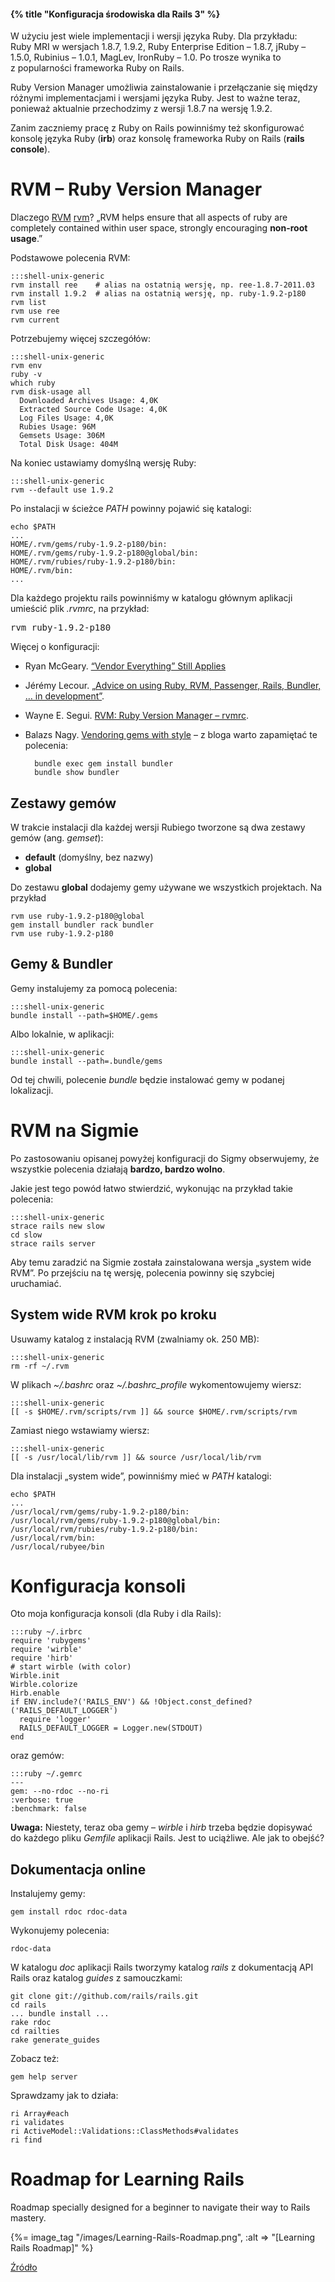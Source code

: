 #### {% title "Konfiguracja środowiska dla Rails 3" %}

W użyciu jest wiele implementacji i wersji języka Ruby. Dla przykładu:
Ruby MRI w wersjach 1.8.7, 1.9.2, Ruby Enterprise Edition – 1.8.7,
jRuby – 1.5.0, Rubinius – 1.0.1, MagLev, IronRuby – 1.0.  Po trosze
wynika to z popularności frameworka Ruby on Rails.

Ruby Version Manager umożliwia zainstalowanie i przełączanie
się między różnymi implementacjami i wersjami języka Ruby.
Jest to ważne teraz, ponieważ aktualnie przechodzimy z wersji
1.8.7 na wersję 1.9.2.

Zanim zaczniemy pracę z Ruby on Rails powinniśmy też skonfigurować
konsolę języka Ruby (**irb**) oraz konsolę frameworka Ruby on Rails
(**rails console**).


# RVM – Ruby Version Manager

Dlaczego [RVM] [rvm]?
„RVM helps ensure that all aspects of ruby are completely contained
within user space, strongly encouraging **non-root usage**.”

Podstawowe polecenia RVM:

    :::shell-unix-generic
    rvm install ree    # alias na ostatnią wersję, np. ree-1.8.7-2011.03
    rvm install 1.9.2  # alias na ostatnią wersję, np. ruby-1.9.2-p180
    rvm list
    rvm use ree
    rvm current

Potrzebujemy więcej szczegółów:

    :::shell-unix-generic
    rvm env
    ruby -v
    which ruby
    rvm disk-usage all
      Downloaded Archives Usage: 4,0K
      Extracted Source Code Usage: 4,0K
      Log Files Usage: 4,0K
      Rubies Usage: 96M
      Gemsets Usage: 306M
      Total Disk Usage: 404M

Na koniec ustawiamy domyślną wersję Ruby:

    :::shell-unix-generic
    rvm --default use 1.9.2

Po instalacji w ścieżce *PATH* powinny pojawić się katalogi:

    echo $PATH
    ...
    HOME/.rvm/gems/ruby-1.9.2-p180/bin:
    HOME/.rvm/gems/ruby-1.9.2-p180@global/bin:
    HOME/.rvm/rubies/ruby-1.9.2-p180/bin:
    HOME/.rvm/bin:
    ...

Dla każdego projektu rails powinniśmy w katalogu głównym aplikacji
umieścić plik *.rvmrc*, na przykład:

<pre>rvm ruby-1.9.2-p180
</pre>

Więcej o konfiguracji:

* Ryan McGeary.
  [“Vendor Everything” Still Applies](http://ryan.mcgeary.org/2011/02/09/vendor-everything-still-applies/)
* Jérémy Lecour.
  [„Advice on using Ruby, RVM, Passenger, Rails, Bundler, … in development”](http://jeremy.wordpress.com/2010/08/19/ruby-rvm-passenger-rails-bundler-in-development/).
* Wayne E. Segui.
  [RVM: Ruby Version Manager – rvmrc](http://rvm.beginrescueend.com/workflow/rvmrc/).
* Balazs Nagy. [Vendoring gems with style](http://blog.js.hu/2011/05/18/vendoring-gems-with-style/) –
  z bloga warto zapamiętać te polecenia:

        bundle exec gem install bundler
        bundle show bundler


## Zestawy gemów

W trakcie instalacji dla każdej wersji Rubiego
tworzone są dwa zestawy gemów (ang. *gemset*):

* **default** (domyślny, bez nazwy)
* **global**

Do zestawu **global** dodajemy gemy używane
we wszystkich projektach. Na przykład

    rvm use ruby-1.9.2-p180@global
    gem install bundler rack bundler
    rvm use ruby-1.9.2-p180


## Gemy & Bundler

Gemy instalujemy za pomocą polecenia:

    :::shell-unix-generic
    bundle install --path=$HOME/.gems

Albo lokalnie, w aplikacji:

    :::shell-unix-generic
    bundle install --path=.bundle/gems


Od tej chwili, polecenie *bundle* będzie instalować gemy
w podanej lokalizacji.


# RVM na Sigmie

Po zastosowaniu opisanej powyżej konfiguracji do Sigmy
obserwujemy, że wszystkie polecenia działają **bardzo, bardzo wolno**.

Jakie jest tego powód łatwo stwierdzić, wykonując na przykład
takie polecenia:

    :::shell-unix-generic
    strace rails new slow
    cd slow
    strace rails server

Aby temu zaradzić na Sigmie została zainstalowana wersja „system wide RVM”.
Po przejściu na tę wersję, polecenia powinny się szybciej uruchamiać.


## System wide RVM krok po kroku

Usuwamy katalog z instalacją RVM (zwalniamy ok. 250 MB):

    :::shell-unix-generic
    rm -rf ~/.rvm

W plikach *~/.bashrc* oraz *~/.bashrc_profile* wykomentowujemy wiersz:

    :::shell-unix-generic
    [[ -s $HOME/.rvm/scripts/rvm ]] && source $HOME/.rvm/scripts/rvm

Zamiast niego wstawiamy wiersz:

    :::shell-unix-generic
    [[ -s /usr/local/lib/rvm ]] && source /usr/local/lib/rvm

Dla instalacji „system wide”, powinniśmy mieć w *PATH* katalogi:

    echo $PATH
    ...
    /usr/local/rvm/gems/ruby-1.9.2-p180/bin:
    /usr/local/rvm/gems/ruby-1.9.2-p180@global/bin:
    /usr/local/rvm/rubies/ruby-1.9.2-p180/bin:
    /usr/local/rvm/bin:
    /usr/local/rubyee/bin


# Konfiguracja konsoli

Oto moja konfiguracja konsoli (dla Ruby i dla Rails):

    :::ruby ~/.irbrc
    require 'rubygems'
    require 'wirble'
    require 'hirb'
    # start wirble (with color)
    Wirble.init
    Wirble.colorize
    Hirb.enable
    if ENV.include?('RAILS_ENV') && !Object.const_defined?('RAILS_DEFAULT_LOGGER')
      require 'logger'
      RAILS_DEFAULT_LOGGER = Logger.new(STDOUT)
    end

oraz gemów:

    :::ruby ~/.gemrc
    ---
    gem: --no-rdoc --no-ri
    :verbose: true
    :benchmark: false

**Uwaga:** Niestety, teraz oba gemy – *wirble* i *hirb*
trzeba będzie dopisywać do każdego pliku *Gemfile* aplikacji Rails.
Jest to uciążliwe. Ale jak to obejść?


## Dokumentacja online

Instalujemy gemy:

    gem install rdoc rdoc-data

Wykonujemy polecenia:

    rdoc-data

W katalogu *doc* aplikacji Rails tworzymy katalog *rails* z dokumentacją
API Rails oraz katalog *guides* z samouczkami:

    git clone git://github.com/rails/rails.git
    cd rails
    ... bundle install ...
    rake rdoc
    cd railties
    rake generate_guides

Zobacz też:

    gem help server

Sprawdzamy jak to działa:

    ri Array#each
    ri validates
    ri ActiveModel::Validations::ClassMethods#validates
    ri find


# Roadmap for Learning Rails

Roadmap specially designed for a beginner to navigate their way to Rails mastery.

{%= image_tag "/images/Learning-Rails-Roadmap.png", :alt => "[Learning Rails Roadmap]" %}

[Źródło](http://techiferous.com/2010/07/roadmap-for-learning-rails/)


[rvm]: http://rvm.beginrescueend.com/ "Ruby Version Manager"
